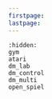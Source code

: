 ```yaml
---
firstpage:
lastpage:
---
```


```{toctree}
:hidden:
gym
atari
dm_lab
dm_control
dm_multi
open_spiel
```
